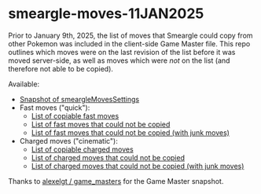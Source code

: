 # smeargle-moves-11JAN2025

Prior to January 9th, 2025, the list of moves that Smeargle could copy from other Pokemon was included in the client-side Game Master file. This repo outlines which moves were on the last revision of the list before it was moved server-side, as well as moves which were *not* on the list (and therefore not able to be copied).

Available:
- [Snapshot of smeargleMovesSettings](https://github.com/edocsil47/smeargle-moves-11JAN2025/blob/main/gamemaster/smeargleMovesSettings.json)
- Fast moves ("quick"):
  - [List of copiable fast moves](https://github.com/edocsil47/smeargle-moves-11JAN2025/blob/main/gamemaster/quickMoves.json)
  - [List of fast moves that could not be copied](https://github.com/edocsil47/smeargle-moves-11JAN2025/blob/main/gamemaster/quickMoves_missing_noHP.json)
  - [List of fast moves that could not be copied (with junk moves)](https://github.com/edocsil47/smeargle-moves-11JAN2025/blob/main/gamemaster/quickMoves_missing_all.json)
- Charged moves ("cinematic"):
  - [List of copiable charged moves](https://github.com/edocsil47/smeargle-moves-11JAN2025/blob/main/gamemaster/cinematicMoves.json)
  - [List of charged moves that could not be copied](https://github.com/edocsil47/smeargle-moves-11JAN2025/blob/main/gamemaster/cinematicMoves_missing_noMax.json)
  - [List of charged moves that could not be copied (with junk moves)](https://github.com/edocsil47/smeargle-moves-11JAN2025/blob/main/gamemaster/cinematicMoves_missing_all.json)

Thanks to [alexelgt / game_masters](https://github.com/alexelgt/game_masters) for the Game Master snapshot.
